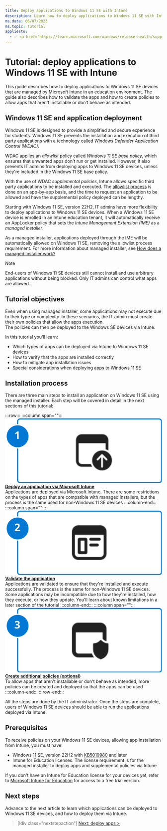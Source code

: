 ```yaml
---
title: Deploy applications to Windows 11 SE with Intune
description: Learn how to deploy applications to Windows 11 SE with Intune and how to validate the apps.
ms.date: 06/07/2023
ms.topic: tutorial
appliesto:
  - ✅ <a href="https://learn.microsoft.com/windows/release-health/supported-versions-windows-client" target="_blank">Windows 11 SE, version 22H2 and later</a>
---
```


# Tutorial: deploy applications to Windows 11 SE with Intune

This guide describes how to deploy applications to Windows 11 SE devices that are managed by Microsoft Intune in an education environment. The guide also describes how to validate the apps and how to create policies to allow apps that aren't installable or don't behave as intended.

## Windows 11 SE and application deployment

Windows 11 SE is designed to provide a simplified and secure experience for students. Windows 11 SE prevents the installation and execution of third party applications with a technology called *Windows Defender Application Control (WDAC)*.

WDAC applies an *allowlist* policy called *Windows 11 SE base policy*, which ensures that unwanted apps don't run or get installed. However, it also prevents IT admins from deploying apps to Windows 11 SE devices, unless they're included in the Windows 11 SE base policy.

With the use of WDAC *supplemental policies*, Intune allows specific third party applications to be installed and executed. The [allowlist process][EDU-1] is done on an app-by-app basis, and the time to request an application to be allowed and have the supplemental policy deployed can be lengthy.

Starting with Windows 11 SE, version 22H2, IT admins have more flexibility to deploy applications to Windows 11 SE devices. When a Windows 11 SE device is enrolled in an Intune education tenant, it will automatically receive an AppLocker policy that sets the *Intune Management Extension (IME)* as a *managed installer*.

As a managed installer, applications deployed through the IME will be automatically allowed on Windows 11 SE, removing the allowlist process requirement. For more information about managed installer, see [How does a managed installer work?][WIN-2]

> [!NOTE]
> End-users of Windows 11 SE devices still cannot install and use arbitrary applications without being blocked. Only IT admins can control what apps are allowed.

## Tutorial objectives

Even when using managed installer, some applications may not execute due to their type or complexity. In these scenarios, the IT admin must create their own policies that allow the apps execution.\
The policies can then be deployed to the Windows SE devices via Intune.

In this tutorial you'll learn:

- Which types of apps can be deployed via Intune to Windows 11 SE devices
- How to verify that the apps are installed correctly
- How to mitigate app installation issues
- Special considerations when deploying apps to Windows 11 SE

## Installation process

There are three main steps to install an application on Windows 11 SE using the managed installer. Each step will be covered in detail in the next sections of this tutorial:

:::row:::
   :::column span="":::
    <a href="deploy-apps.md"><img src="images/phase-1-on.svg" alt="Icon representing the first phase."/></a><br>
    [**Deploy an application via Microsoft Intune**](deploy-apps.md)<br>
      Applications are deployed via Microsoft Intune. There are some restrictions on the types of apps that are compatible with managed installers, but the process is the same used for non-Windows 11 SE devices
   :::column-end:::
   :::column span="":::
    <a href="validate-apps.md"><img src="images/phase-2-on.svg" alt="Icon representing the second phase."/></a><br>
    [**Validate the application**](validate-apps.md)<br>
      Applications are validated to ensure that they're installed and execute successfully. The process is the same for non-Windows 11 SE devices. Some applications may be incompatible due to how they're installed, how they execute, or how they update. You'll learn about known limitations in a later section of the tutorial
   :::column-end:::
   :::column span="":::
    <a href="create-policies.md"><img src="images/phase-3-on.svg" alt="Icon representing the third phase."/></a><br>
    [**Create additional policies (optional)**](create-policies.md)<br>
      To allow apps that aren't installable or don't behave as intended, more policies can be created and deployed so that the apps can be used
   :::column-end:::
:::row-end:::

All the steps are done by the IT administrator. Once the steps are complete, users of Windows 11 SE devices should be able to run the applications deployed via Intune.

## Prerequisites

To receive policies on your Windows 11 SE devices, allowing app installation from Intune, you must have:

- Windows 11 SE, version 22H2 with [KB5019980][KB-1] and later
- Intune for Education licenses. The license requirement is for the managed installer to deploy apps and supplemental policies via Intune

If you don't have an Intune for Education license for your devices yet, refer to [Microsoft Intune for Education][EXT-1] for access to a free trial version.

## Next steps

Advance to the next article to learn which applications can be deployed to Windows 11 SE devices, and how to deploy them via Intune.

> [!div class="nextstepaction"]
> [Next: deploy apps >](deploy-apps.md)

[KB-1]: https://support.microsoft.com/kb/5019980
[EDU-1]: /education/windows/windows-11-se-overview#add-your-own-applications
[EXT-1]: https://www.microsoft.com/en-us/education/intune
[WIN-1]: /windows/security/threat-protection/windows-defender-application-control/select-types-of-rules-to-create
[WIN-2]: /windows/security/threat-protection/windows-defender-application-control/configure-authorized-apps-deployed-with-a-managed-installer#how-does-a-managed-installer-work